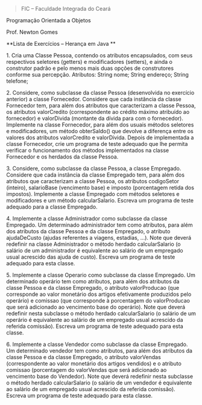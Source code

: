 > FIC – Faculdade Integrada do Ceará

Programação Orientada a Objetos

Prof. Newton Gomes

**Lista de Exercícios – Herança em Java **

<p align ="justify">

1\. Cria uma Classe Pessoa, contendo os atributos encapsulados, com seus
respectivos seletores (getters) e modificadores (setters), e ainda o
construtor padrão e pelo menos mais duas opções de construtores conforme
sua percepção. Atributos: String nome; String endereço; String telefone;

2\. Considere, como subclasse da classe Pessoa (desenvolvida no exercício
anterior) a classe Fornecedor. Considere que cada instância da classe
Fornecedor tem, para além dos atributos que caracterizam a classe
Pessoa, os atributos valorCredito (correspondente ao crédito máximo
atribuído ao fornecedor) e valorDivida (montante da dívida para com o
fornecedor). Implemente na classe Fornecedor, para além dos usuais
métodos seletores e modificadores, um método obterSaldo() que devolve a
diferença entre os valores dos atributos valorCredito e valorDivida.
Depois de implementada a classe Fornecedor, crie um programa de teste
adequado que lhe permita verificar o funcionamento dos métodos
implementados na classe Fornecedor e os herdados da classe Pessoa.

3\. Considere, como subclasse da classe Pessoa, a classe Empregado.
Considere que cada instância da classe Empregado tem, para além dos
atributos que caracterizam a classe Pessoa, os atributos codigoSetor
(inteiro), salarioBase (vencimento base) e imposto (porcentagem retida
dos impostos). Implemente a classe Empregado com métodos seletores e
modificadores e um método calcularSalario. Escreva um programa de teste
adequado para a classe Empregado.

4\. Implemente a classe Administrador como subclasse da classe Empregado.
Um determinado administrador tem como atributos, para além dos atributos
da classe Pessoa e da classe Empregado, o atributo ajudaDeCusto (ajudas
referentes a viagens, estadias, ...). Note que deverá redefinir na
classe Administrador o método herdado calcularSalario (o salário de um
administrador é equivalente ao salário de um empregado usual acrescido
das ajuda de custo). Escreva um programa de teste adequado para esta
classe.

5\. Implemente a classe Operario como subclasse da classe Empregado. Um
determinado operário tem como atributos, para além dos atributos da
classe Pessoa e da classe Empregado, o atributo valorProducao (que
corresponde ao valor monetário dos artigos efetivamente produzidos pelo
operário) e comissao (que corresponde à porcentagem do valorProducao que
será adicionado ao vencimento base do operário). Note que deverá
redefinir nesta subclasse o método herdado calcularSalario (o salário de
um operário é equivalente ao salário de um empregado usual acrescido da
referida comissão). Escreva um programa de teste adequado para esta
classe.

6\. Implemente a classe Vendedor como subclasse da classe Empregado. Um
determinado vendedor tem como atributos, para além dos atributos da
classe Pessoa e da classe Empregado, o atributo valorVendas
(correspondente ao valor monetário dos artigos vendidos) e o atributo
comissao (porcentagem do valorVendas que será adicionado ao vencimento
base do Vendedor). Note que deverá redefinir nesta subclasse o método
herdado calcularSalario (o salário de um vendedor é equivalente ao
salário de um empregado usual acrescido da referida comissão). Escreva
um programa de teste adequado para esta classe.
